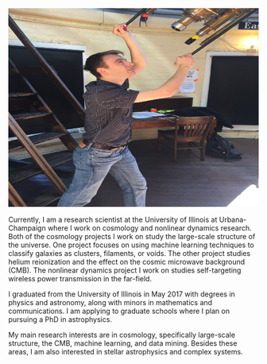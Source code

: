 <img id="profile pic" src="https://github.com/tk27182/tk27182.github.io/blob/master/images/IMG_5385.png" width="600" height="400">

Currently, I am a research scientist at the University of Illinois at Urbana-Champaign where I work on cosmology and nonlinear dynamics research. Both of the cosmology projects I work on study the large-scale structure of the universe. One project focuses on using machine learning techniques to classify galaxies as clusters, filaments, or voids. The other project studies helium reionization and the effect on the cosmic microwave background (CMB). The nonlinear dynamics project I work on studies self-targeting wireless power transmission in the far-field.

I graduated from the University of Illinois in May 2017 with degrees in physics and astronomy, along with minors in mathematics and communications. I am applying to graduate schools where I plan on pursuing a PhD in astrophysics. 

My main research interests are in cosmology, specifically large-scale structure, the CMB, machine learning, and data mining. Besides these areas, I am also interested in stellar astrophysics and complex systems. 
